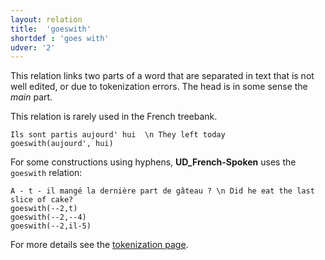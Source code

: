 ```yaml
---
layout: relation
title:  'goeswith'
shortdef : 'goes with'
udver: '2'
---
```


This relation links two parts of a word that are separated in text
that is not well edited, or due to tokenization errors. The head is in some sense the *main* part.

This relation is rarely used in the French treebank.

~~~ sdparse
Ils sont partis aujourd' hui  \n They left today
goeswith(aujourd', hui)
~~~

For some constructions using hyphens, **UD_French-Spoken** uses the `goeswith` relation:

~~~ sdparse
A - t - il mangé la dernière part de gâteau ? \n Did he eat the last slice of cake?
goeswith(--2,t)
goeswith(--2,--4)
goeswith(--2,il-5)
~~~

For more details see the [tokenization page](http://universaldependencies.org/fr/tokenization.html).
